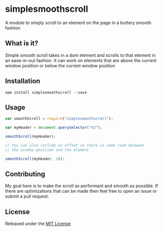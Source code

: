 # simplesmoothscroll
A module to simply scroll to an element on the page in a buttery smooth fashion

## What is it?
Simple smooth scroll takes in a dom element and scrolls to that element in an ease-in-out fashion. It can work on elements that are above the current window position or below the current window position

## Installation
`npm install simplesmoothscroll --save`


## Usage
```js
var smoothScroll = require("simplesmoothscroll");

var myHeader = document.querySelector("h2");

smoothScroll(myHeader);

// You can also include an offset so there is some room between
// the window position and the element

smoothScroll(myHeader, 10);
```

## Contributing
My goal here is to make the scroll as performant and smooth as possible. If there are optimizations that can be made then feel free to open an issue or submit a pull request.


## License
Released under the [MIT License](http://www.opensource.org/licenses/MIT)

